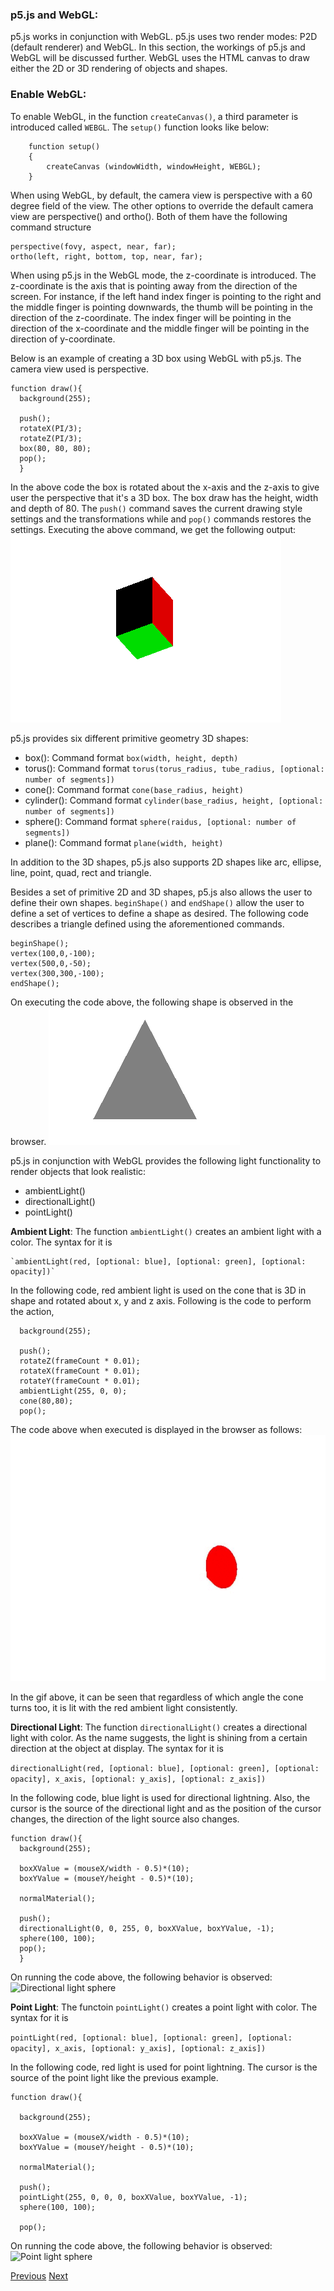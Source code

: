 ### p5.js and WebGL:
p5.js works in conjunction with WebGL. p5.js uses two render modes: P2D (default renderer) and WebGL. In this section,
the workings of p5.js and WebGL will be discussed further. WebGL uses the HTML canvas to draw either the 2D or 3D rendering of
objects and shapes. 

### Enable WebGL:
To enable WebGL, in the function `createCanvas()`, a third parameter is introduced called `WEBGL`. The `setup()` function looks like
below:
```
	function setup()
	{
		createCanvas (windowWidth, windowHeight, WEBGL);
	}
```

When using WebGL, by default, the camera view is perspective with a 60 degree field of the view. The other options to override the default camera view are
perspective() and ortho(). Both of them have the following command structure
```
perspective(fovy, aspect, near, far);
ortho(left, right, bottom, top, near, far);
```

When using p5.js in the WebGL mode, the z-coordinate is introduced. The z-coordinate is the axis that is pointing away from the direction of the screen. For instance, if
the left hand index finger is pointing to the right and the middle finger is pointing downwards, the thumb will be pointing in the direction of the z-coordinate. The index finger
will be pointing in the direction of the x-coordinate and the middle finger will be pointing in the direction of y-coordinate.

Below is an example of creating a 3D box using WebGL with p5.js. The camera view used is perspective. 
```
function draw(){
  background(255);
  
  push();
  rotateX(PI/3);
  rotateZ(PI/3);
  box(80, 80, 80);
  pop();
  }
```

In the above code the box is rotated about the x-axis and the z-axis to give user the perspective that it's a 3D box. The box draw has the height, width and depth of 80. The `push()`
command saves the current drawing style settings and the transformations while and `pop()` commands restores the settings. Executing the above command, we get the following output:
![3D Box](https://github.com/rabin2360/Presentation3/blob/master/Presentation3/3DBox.png)

p5.js provides six different primitive geometry 3D shapes:
* box(): Command format `box(width, height, depth)`
* torus(): Command format `torus(torus_radius, tube_radius, [optional: number of segments])`
* cone(): Command format `cone(base_radius, height)`
* cylinder(): Command format `cylinder(base_radius, height, [optional: number of segments])`
* sphere(): Command format `sphere(raidus, [optional: number of segments])`
* plane(): Command format `plane(width, height)`

In addition to the 3D shapes, p5.js also supports 2D shapes like arc, ellipse, line, point, quad, rect and triangle.

Besides a set of primitive 2D and 3D shapes, p5.js also allows the user to define their own shapes. `beginShape()` and `endShape()` allow the user to define a set of vertices to define a shape as desired. The following code describes
a triangle defined using the aforementioned commands.
```
beginShape();
vertex(100,0,-100);
vertex(500,0,-50);
vertex(300,300,-100);
endShape();
```

On executing the code above, the following shape is observed in the browser.
![Custom Triangle](https://github.com/rabin2360/Presentation3/blob/master/Presentation3/CustomTriangle.png)

p5.js in conjunction with WebGL provides the following light functionality to render objects that look realistic:
* ambientLight()
* directionalLight()
* pointLight()

**Ambient Light**: The function `ambientLight()` creates an ambient light with a color. The syntax for it is

	`ambientLight(red, [optional: blue], [optional: green], [optional: opacity])`

In the following code, red ambient light is used on the cone that is 3D in shape and rotated about x, y and z axis. Following is the code to perform the action,
```
  background(255);
  
  push();
  rotateZ(frameCount * 0.01);
  rotateX(frameCount * 0.01);
  rotateY(frameCount * 0.01);
  ambientLight(255, 0, 0);
  cone(80,80);
  pop();
```

The code above when executed is displayed in the browser as follows:
![Ambient light cone](https://github.com/rabin2360/Presentation3/blob/master/Presentation3/AmbientLightCone.gif)

In the gif above, it can be seen that regardless of which angle the cone turns too, it is lit with the red ambient light consistently.

**Directional Light**: The function `directionalLight()` creates a directional light with color. As the name suggests, the light is shining from a certain direction at the object at display. The syntax for it is

```directionalLight(red, [optional: blue], [optional: green], [optional: opacity], x_axis, [optional: y_axis], [optional: z_axis])```

In the following code, blue light is used for directional lightning. Also, the cursor is the source of the directional light and as the position of the cursor changes, the direction of the light source also changes. 
```
function draw(){
  background(255);
  
  boxXValue = (mouseX/width - 0.5)*(10);
  boxYValue = (mouseY/height - 0.5)*(10);
  
  normalMaterial();
  
  push();
  directionalLight(0, 0, 255, 0, boxXValue, boxYValue, -1);
  sphere(100, 100);
  pop();
  }
``` 

On running the code above, the following behavior is observed:
![Directional light sphere](https://github.com/rabin2360/Presentation3/blob/master/Presentation3/DirectionalLightSphere.gif)

**Point Light**: The functoin `pointLight()` creates a point light with color. The syntax for it is

```pointLight(red, [optional: blue], [optional: green], [optional: opacity], x_axis, [optional: y_axis], [optional: z_axis])```

In the following code, red light is used for point lightning. The cursor is the source of the point light like the previous example. 
```
function draw(){
   
  background(255);
  
  boxXValue = (mouseX/width - 0.5)*(10);
  boxYValue = (mouseY/height - 0.5)*(10);
  
  normalMaterial();
  
  push();
  pointLight(255, 0, 0, 0, boxXValue, boxYValue, -1);
  sphere(100, 100);

  pop();
```

On running the code above, the following behavior is observed:
![Point light sphere](https://github.com/rabin2360/Presentation3/blob/master/Presentation3/PointLightSphere.gif)

[Previous](https://github.com/rabin2360/Presentation3/blob/master/Overview.md)  [Next](https://github.com/rabin2360/Presentation3/blob/master/p5Addons.md)
